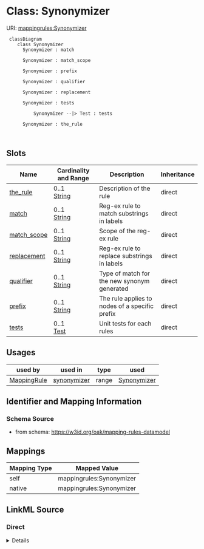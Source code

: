 # Class: Synonymizer



URI: [mappingrules:Synonymizer](https://w3id.org/oak/mapping-rules-datamodel/Synonymizer)




```{mermaid}
 classDiagram
    class Synonymizer
      Synonymizer : match
        
      Synonymizer : match_scope
        
      Synonymizer : prefix
        
      Synonymizer : qualifier
        
      Synonymizer : replacement
        
      Synonymizer : tests
        
          Synonymizer --|> Test : tests
        
      Synonymizer : the_rule
        
      
```




<!-- no inheritance hierarchy -->


## Slots

| Name | Cardinality and Range | Description | Inheritance |
| ---  | --- | --- | --- |
| [the_rule](the_rule.md) | 0..1 <br/> [String](String.md) | Description of the rule | direct |
| [match](match.md) | 0..1 <br/> [String](String.md) | Reg-ex rule to match substrings in labels | direct |
| [match_scope](match_scope.md) | 0..1 <br/> [String](String.md) | Scope of the reg-ex rule | direct |
| [replacement](replacement.md) | 0..1 <br/> [String](String.md) | Reg-ex rule to replace substrings in labels | direct |
| [qualifier](qualifier.md) | 0..1 <br/> [String](String.md) | Type of match for the new synonym generated | direct |
| [prefix](prefix.md) | 0..1 <br/> [String](String.md) | The rule applies to nodes of a specific prefix | direct |
| [tests](tests.md) | 0..1 <br/> [Test](Test.md) | Unit tests for each rules | direct |





## Usages

| used by | used in | type | used |
| ---  | --- | --- | --- |
| [MappingRule](MappingRule.md) | [synonymizer](synonymizer.md) | range | [Synonymizer](Synonymizer.md) |






## Identifier and Mapping Information







### Schema Source


* from schema: https://w3id.org/oak/mapping-rules-datamodel





## Mappings

| Mapping Type | Mapped Value |
| ---  | ---  |
| self | mappingrules:Synonymizer |
| native | mappingrules:Synonymizer |





## LinkML Source

<!-- TODO: investigate https://stackoverflow.com/questions/37606292/how-to-create-tabbed-code-blocks-in-mkdocs-or-sphinx -->

### Direct

<details>
```yaml
name: Synonymizer
from_schema: https://w3id.org/oak/mapping-rules-datamodel
attributes:
  the_rule:
    name: the_rule
    description: Description of the rule.
    from_schema: https://w3id.org/oak/mapping-rules-datamodel
    rank: 1000
    range: string
  match:
    name: match
    description: Reg-ex rule to match substrings in labels.
    from_schema: https://w3id.org/oak/mapping-rules-datamodel
    rank: 1000
    range: string
  match_scope:
    name: match_scope
    description: Scope of the reg-ex rule
    from_schema: https://w3id.org/oak/mapping-rules-datamodel
    rank: 1000
    range: string
  replacement:
    name: replacement
    description: Reg-ex rule to replace substrings in labels
    from_schema: https://w3id.org/oak/mapping-rules-datamodel
    rank: 1000
    range: string
  qualifier:
    name: qualifier
    description: Type of match for the new synonym generated.
    from_schema: https://w3id.org/oak/mapping-rules-datamodel
    rank: 1000
    range: string
  prefix:
    name: prefix
    description: The rule applies to nodes of a specific prefix.
    from_schema: https://w3id.org/oak/mapping-rules-datamodel
    rank: 1000
    range: string
  tests:
    name: tests
    description: Unit tests for each rules.
    from_schema: https://w3id.org/oak/mapping-rules-datamodel
    rank: 1000
    range: Test

```
</details>

### Induced

<details>
```yaml
name: Synonymizer
from_schema: https://w3id.org/oak/mapping-rules-datamodel
attributes:
  the_rule:
    name: the_rule
    description: Description of the rule.
    from_schema: https://w3id.org/oak/mapping-rules-datamodel
    rank: 1000
    alias: the_rule
    owner: Synonymizer
    domain_of:
    - Synonymizer
    range: string
  match:
    name: match
    description: Reg-ex rule to match substrings in labels.
    from_schema: https://w3id.org/oak/mapping-rules-datamodel
    rank: 1000
    alias: match
    owner: Synonymizer
    domain_of:
    - Synonymizer
    range: string
  match_scope:
    name: match_scope
    description: Scope of the reg-ex rule
    from_schema: https://w3id.org/oak/mapping-rules-datamodel
    rank: 1000
    alias: match_scope
    owner: Synonymizer
    domain_of:
    - Synonymizer
    range: string
  replacement:
    name: replacement
    description: Reg-ex rule to replace substrings in labels
    from_schema: https://w3id.org/oak/mapping-rules-datamodel
    rank: 1000
    alias: replacement
    owner: Synonymizer
    domain_of:
    - Synonymizer
    range: string
  qualifier:
    name: qualifier
    description: Type of match for the new synonym generated.
    from_schema: https://w3id.org/oak/mapping-rules-datamodel
    rank: 1000
    alias: qualifier
    owner: Synonymizer
    domain_of:
    - Synonymizer
    range: string
  prefix:
    name: prefix
    description: The rule applies to nodes of a specific prefix.
    from_schema: https://w3id.org/oak/mapping-rules-datamodel
    rank: 1000
    alias: prefix
    owner: Synonymizer
    domain_of:
    - Synonymizer
    - Test
    range: string
  tests:
    name: tests
    description: Unit tests for each rules.
    from_schema: https://w3id.org/oak/mapping-rules-datamodel
    rank: 1000
    alias: tests
    owner: Synonymizer
    domain_of:
    - Synonymizer
    range: Test

```
</details>